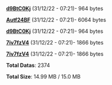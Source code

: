 [**d9BtC0Kj**](/data/d9BtC0Kj.txt) (31/12/22 - 07:21)- 964 bytes

[**Autf24BF**](/data/Autf24BF.txt) (31/12/22 - 07:21)- 6064 bytes

[**d9BtC0Kj**](/data/d9BtC0Kj.txt) (31/12/22 - 07:21)- 964 bytes

[**7iv7fzV4**](/data/7iv7fzV4.txt) (31/12/22 - 07:21)- 1866 bytes

[**7iv7fzV4**](/data/7iv7fzV4.txt) (31/12/22 - 07:21)- 1866 bytes

**Total Datas**: 2374

**Total Size**: 14.99 MB / 15.0 MB